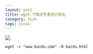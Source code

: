 ```yaml
---
layout: post
title: wget 下载文件重进行命名
category: tech
tags: linux
---
```

![](https://cdn.kelu.org/blog/tags/linux.jpg)

	wget -c "www.baidu.com" -O baidu.html
